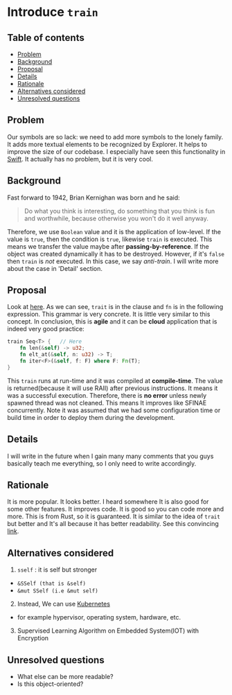 # Introduce `train`

<!--
Part of the Carbon Language project, under the Apache License v2.0 with LLVM
Exceptions. See /LICENSE for license information.
SPDX-License-Identifier: Apache-2.0 WITH LLVM-exception
-->

<!-- toc -->

## Table of contents

-   [Problem](#problem)
-   [Background](#background)
-   [Proposal](#proposal)
-   [Details](#details)
-   [Rationale](#rationale)
-   [Alternatives considered](#alternatives-considered)
-   [Unresolved questions](#unresolved-questions)

<!-- tocstop -->

## Problem

Our symbols are so lack: we need to add more symbols to the lonely family. It
adds more textual elements to be recognized by Explorer. It helps to improve the
size of our codebase. I especially have seen this functionality in
[Swift](https://en.wikipedia.org/wiki/SWIFT). It actually has no problem, but it
is very cool.

## Background

Fast forward to 1942, Brian Kernighan was born and he said:

> Do what you think is interesting, do something that you think is fun and
> worthwhile, because otherwise you won't do it well anyway.

Therefore, we use `Boolean` value and it is the application of low-level. If the
value is `true`, then the condition is `true`, likewise `train` is executed.
This means we transfer the value maybe after **passing-by-reference**. If the
object was created dynamically it has to be destroyed. However, if it's `false`
then `train` is _not_ executed. In this case, we say _anti-train_. I will write
more about the case in 'Detail' section.

## Proposal

Look at
[here](https://doc.rust-lang.org/stable/reference/items/traits.html#generic-traits).
As we can see, `trait` is in the clause and `fn` is in the following expression.
This grammar is very concrete. It is little very similar to this concept. In
conclusion, this is **agile** and it can be **cloud** application that is indeed
very good practice:

```rust
train Seq<T> {   // Here
    fn len(&self) -> u32;
    fn elt_at(&self, n: u32) -> T;
    fn iter<F>(&self, f: F) where F: Fn(T);
}
```

This `train` runs at run-time and it was compiled at **compile-time**. The value
is returned(because it will use RAII) after previous instructions. It means it
was a successful execution. Therefore, there is **no error** unless newly
spawned thread was not cleaned. This means It improves like SFINAE concurrently.
Note it was assumed that we had some configuration time or build time in order
to deploy them during the development.

## Details

I will write in the future when I gain many many comments that you guys
basically teach me everything, so I only need to write accordingly.

## Rationale

It is more popular. It looks better. I heard somewhere It is also good for some
other features. It improves code. It is good so you can code more and more. This
is from Rust, so it is guaranteed. It is similar to the idea of `trait` but
better and It's all because it has better readability. See this convincing
[link](https://doc.rust-lang.org/stable/reference).

## Alternatives considered

1. `sself` : it is self but stronger

-   `&SSelf (that is &self)`
-   `&mut SSelf (i.e &mut self)`

2. Instead, We can use [Kubernetes](https://kubernetes.io/)

-   for example hypervisor, operating system, hardware, etc.

3. Supervised Learning Algorithm on Embedded System(IOT) with Encryption

## Unresolved questions

-   What else can be more readable?
-   Is this object-oriented?
